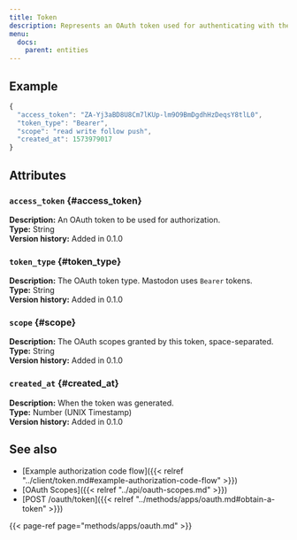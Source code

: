 ```yaml
---
title: Token
description: Represents an OAuth token used for authenticating with the API and performing actions.
menu:
  docs:
    parent: entities
---
```


## Example

```javascript
{
  "access_token": "ZA-Yj3aBD8U8Cm7lKUp-lm9O9BmDgdhHzDeqsY8tlL0",
  "token_type": "Bearer",
  "scope": "read write follow push",
  "created_at": 1573979017
}
```

## Attributes

### `access_token` {#access_token}

**Description:** An OAuth token to be used for authorization.\
**Type:** String\
**Version history:** Added in 0.1.0

### `token_type` {#token_type}

**Description:** The OAuth token type. Mastodon uses `Bearer` tokens.\
**Type:** String\
**Version history:** Added in 0.1.0

### `scope` {#scope}

**Description:** The OAuth scopes granted by this token, space-separated.\
**Type:** String\
**Version history:** Added in 0.1.0

### `created_at` {#created_at}

**Description:** When the token was generated.\
**Type:** Number \(UNIX Timestamp\)\
**Version history:** Added in 0.1.0

## See also

* [Example authorization code flow]({{< relref "../client/token.md#example-authorization-code-flow" >}})
* [OAuth Scopes]({{< relref "../api/oauth-scopes.md" >}})
* [POST /oauth/token]({{< relref "../methods/apps/oauth.md#obtain-a-token" >}})

{{< page-ref page="methods/apps/oauth.md" >}}



